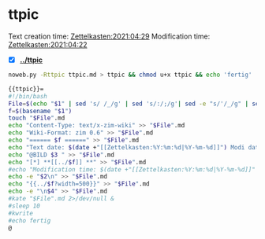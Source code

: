 # ttpic
Text creation time: [Zettelkasten:2021:04:29]()
Modification time: [Zettelkasten:2021:04:22]()
- [X] **[../ttpic](./ttpic)**



```bash
noweb.py -Rttpic ttpic.md > ttpic && chmod u+x ttpic && echo 'fertig'
```


```bash
{{ttpic}}=
#!/bin/bash
File=$(echo "$1" | sed 's/ /_/g' | sed 's/:/;/g'| sed -e "s/'/_/g" | sed 's/\"//g')
f=$(basename "$1")
touch "$File".md
echo "Content-Type: text/x-zim-wiki" >> "$File".md
echo "Wiki-Format: zim 0.6" >> "$File".md
echo "====== $f ======" >> "$File".md
echo "Text date: $(date +"[[Zettelkasten:%Y:%m:%d|%Y-%m-%d]]") Modi date: $(date +"[[Zettelkasten:%Y:%m:%d|%Y-%m-%d]]" -r "$1")" >> "$File".md
echo "@BILD $3 " >> "$File".md
echo "[*] **[[../$f]] **" >> "$File".md
#echo "Modification time: $(date +"[[Zettelkasten:%Y:%m:%d|%Y-%m-%d]]" -r "$1")" >> "$File".md
echo -e "$2\n" >> "$File".md
echo "{{../$f?width=500}}" >> "$File".md
echo -e "\n$4" >> "$File".md
#kate "$File".md 2>/dev/null & 
#sleep 10
#kwrite
#echo fertig
@
```



